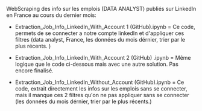 WebScraping des info sur les emplois (DATA ANALYST) publiés sur LinkedIn en France au cours du dernier mois:

  * Extraction_Job_Info_LinkedIn_With_Account 1 (GitHub).ipynb = Ce code, permets de se connecter a notre compte linkedIn et d'appliquer ces filtres (data analyst, France, les données du mois dérnier, trier par le plus récents. )
                                                                
  * Extraction_Job_Info_LinkedIn_With_Account 2 (GitHub) .ipynb = Même logique que le code ci-dessous mais avec une autre solution. Pas encore finalisé.
  
  * Extraction_Job_Info_LinkedIn_Without_Account (GitHub).ipynb = Ce code, extrait directement les infos sur les emplois sans se connecter, mais il manque ces 2 filtres qu'on ne pas appliquer sans se connecter (les données du mois dérnier, trier par le plus récents.)
